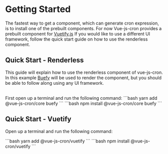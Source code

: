 # Getting Started

The fastest way to get a component, which can generate cron expression, is to install one of the prebuilt components.
For now Vue-js-cron provides a prebuilt component for [Vuetify.js](/guide/getting-started.html#quick-start-vuetify)
If you would like to use a different UI framework, follow the quick start guide on how to use the renderless component.

## Quick Start - Renderless

This guide will explain how to use the renderless component of vue-js-cron.
In this example [Buefy](https://buefy.org/) will be used to render the component, but you should be able to follow along using any UI framework.

<br />
First open up a terminal and run the following command:

<code-group>
<code-block title="YARN" active>
```bash 
yarn add @vue-js-cron/core buefy
```
</code-block>

<code-block title="NPM">
```bash 
npm install @vue-js-cron/core buefy
```
</code-block>
</code-group>

<b-input placeholder="No label"></b-input>

<example-selection-grid />

## Quick Start - Vuetify

Open up a terminal and run the following command:

<code-group>
<code-block title="YARN" active>
```bash 
yarn add @vue-js-cron/vuetify
```
</code-block>

<code-block title="NPM">
```bash 
npm install @vue-js-cron/vuetify
```
</code-block>
</code-group>

<v-app id="app">
<v-card>
<v-card-text>
<CronVuetify></CronVuetify>
</v-card-text>
</v-card>
</v-app>
